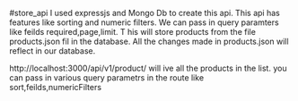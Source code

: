 #store_api
I used expressjs and Mongo Db to create this api. 
This api has features like sorting and numeric filters.
We can pass in query paramters like feilds required,page,limit. T
his will store products from the file products.json fil in the database. 
All the changes made in products.json will reflect in our database.

http://localhost:3000/api/v1/product/ will ive all the products in the list. you can pass in various query parametrs in the route like sort,feilds,numericFilters
